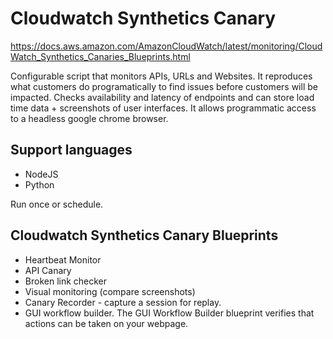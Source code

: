 # Cloudwatch Synthetics Canary

https://docs.aws.amazon.com/AmazonCloudWatch/latest/monitoring/CloudWatch_Synthetics_Canaries_Blueprints.html

Configurable script that monitors APIs, URLs and Websites. It reproduces what customers do programatically to find issues before customers will be impacted. 
Checks availability and latency of endpoints and can store load time data + screenshots of user interfaces. It allows programmatic access to a headless google chrome browser.

## Support languages

- NodeJS
- Python

Run once or schedule.

## Cloudwatch Synthetics Canary Blueprints

- Heartbeat Monitor
- API Canary
- Broken link checker
- Visual monitoring (compare screenshots)
- Canary Recorder - capture a session for replay.
- GUI workflow builder. The GUI Workflow Builder blueprint verifies that actions can be taken on your webpage. 

